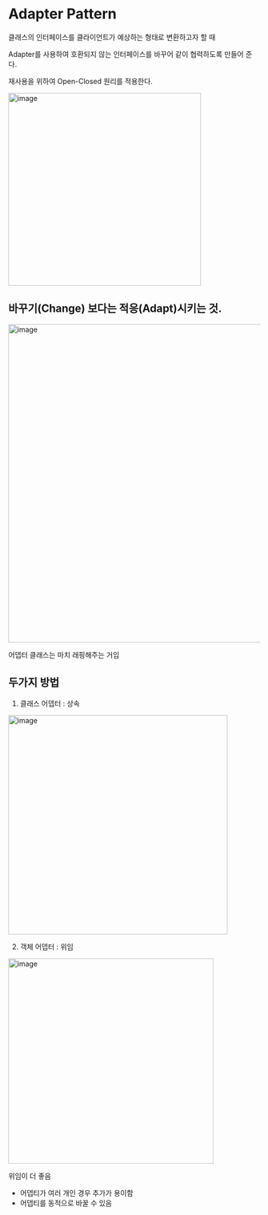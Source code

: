 # Adapter Pattern

클래스의 인터페이스를 클라이언트가 예상하는 형태로 변환하고자 할 때

Adapter를 사용하여 호환되지 않는 인터페이스를 바꾸어 같이 협력하도록 만들어 준다.

재사용을 위하여 Open-Closed 원리를 적용한다.

<img width="385" alt="image" src="https://user-images.githubusercontent.com/57888020/164039441-cdcdf2c7-0b9f-4d53-8139-8e59282ab420.png">

## 바꾸기(Change) 보다는 적응(Adapt)시키는 것.

<img width="636" alt="image" src="https://user-images.githubusercontent.com/57888020/164039971-af4bfb4f-c0d4-4e5d-b554-c1c806def08d.png">

어뎁터 클래스는 마치 래핑해주는 거임

## 두가지 방법

1. 클래스 어뎁터 : 상속

<img width="438" alt="image" src="https://user-images.githubusercontent.com/57888020/164040400-6d07f5bb-47f6-47d2-917a-5815adfa1227.png">

2. 객체 어뎁터 : 위임

<img width="410" alt="image" src="https://user-images.githubusercontent.com/57888020/164040521-1b408d9a-12be-41c8-8c1d-31078c254bf8.png">

위임이 더 좋음
- 어뎁티가 여러 개인 경우 추가가 용이함
- 어뎁티를 동적으로 바꿀 수 있음
